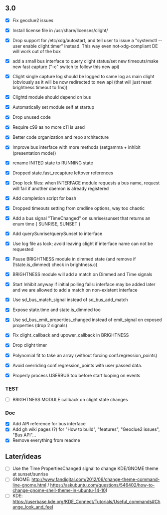 ## 3.0
- [x] Fix geoclue2 issues
- [x] Install license file in /usr/share/licenses/clight/
- [x] Drop support for /etc/xdg/autostart, and tell user to issue a "systemctl --user enable clight.timer" instead. This way even not-xdg-compliant DE will work out of the box
- [x] add a small bus interface to query clight status/set new timeouts/make new fast capture ("-c" switch to follow this new api)
- [x] Clight single capture log should be logged to same log as main clight (obviously as it will be now redirected to new api (that will just reset brightness timeout to 1ns))
- [x] Clightd module should depend on bus
- [x] Automatically set module self at startup
- [x] Drop unused code
- [x] Require c99 as no more c11 is used
- [x] Better code organization and repo architecture

- [x] Improve bus interface with more methods (setgamma + inhibit (presentation mode))
- [x] rename INITED state to RUNNING state
- [x] Dropped state.fast_recapture leftover references
- [x] Drop lock files: when INTERFACE module requests a bus name, request will fail if another daemon is already registered
- [x] Add completion script for bash
- [x] Dropped timeouts setting from cmdline options, way too chaotic
- [x] Add a bus signal "TimeChanged" on sunrise/sunset that returns an enum time { SUNRISE, SUNSET }
- [x] Add querySunrise/querySunset to interface
- [x] Use log file as lock; avoid leaving clight if interface name can not be requested
- [x] Pause BRIGHTNESS module in dimmed state (and remove if (!state.is_dimmed) check in brightness.c)
- [x] BRIGHTNESS module will add a match on Dimmed and Time signals
- [x] Start Inhibit anyway if initial polling fails: interface may be added later and we are allowed to add a match on non-existent interface
- [x] Use sd_bus_match_signal instead of sd_bus_add_match
- [x] Expose state.time and state.is_dimmed too
- [x] Use sd_bus_emit_properties_changed instead of emit_signal on exposed properties (drop 2 signals)

- [x] Fix clight_callback and upower_callback in BRIGHTNESS
- [x] Drop clight timer
- [X] Polynomial fit to take an array (without forcing conf.regression_points)
- [x] Avoid overriding conf.regression_points with user passed data.
- [x] Properly process USERBUS too before start looping on events

### TEST
- [ ] BRIGHTNESS MODULE callback on clight state changes

### Doc
- [x] Add API reference for bus interface
- [x] Add gh wiki pages (?) for "How to build", "features", "Geoclue2 issues", "Bus API"...
- [x] Remove everything from readme

## Later/ideas
- [ ] Use the Time PropertiesChanged signal to change KDE/GNOME theme at sunset/sunrise 
- [ ] GNOME: http://www.fandigital.com/2012/06/change-theme-command-line-gnome.html / https://askubuntu.com/questions/546402/how-to-change-gnome-shell-theme-in-ubuntu-14-10)
- [ ] KDE: https://userbase.kde.org/KDE_Connect/Tutorials/Useful_commands#Change_look_and_feel
